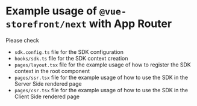 # Example usage of `@vue-storefront/next` with App Router

Please check

- `sdk.config.ts` file for the SDK configuration
- `hooks/sdk.ts` file for the SDK context creation
- `pages/layout.tsx` file for the example usage of how to register the SDK context in the root component
- `pages/ssr.tsx` file for the example usage of how to use the SDK in the Server Side rendered page
- `pages/csr.tsx` file for the example usage of how to use the SDK in the Client Side rendered page